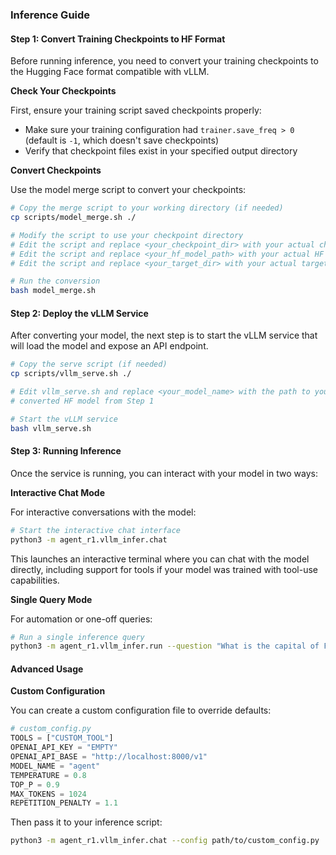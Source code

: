 ### Inference Guide

#### Step 1: Convert Training Checkpoints to HF Format

Before running inference, you need to convert your training checkpoints to the Hugging Face format compatible with vLLM.

**Check Your Checkpoints**

First, ensure your training script saved checkpoints properly:
- Make sure your training configuration had `trainer.save_freq > 0` (default is `-1`, which doesn't save checkpoints)
- Verify that checkpoint files exist in your specified output directory

**Convert Checkpoints**

Use the model merge script to convert your checkpoints:

```bash
# Copy the merge script to your working directory (if needed)
cp scripts/model_merge.sh ./

# Modify the script to use your checkpoint directory
# Edit the script and replace <your_checkpoint_dir> with your actual checkpoint path, e.g. ./checkpoints/<your_project_name>/<your_experiment_name>/global_step_<your_global_step>/actor
# Edit the script and replace <your_hf_model_path> with your actual HF model path, e.g. Qwen/Qwen2.5-3B-Instruct
# Edit the script and replace <your_target_dir> with your actual target directory

# Run the conversion
bash model_merge.sh
```

#### Step 2: Deploy the vLLM Service

After converting your model, the next step is to start the vLLM service that will load the model and expose an API endpoint.

```bash
# Copy the serve script (if needed)
cp scripts/vllm_serve.sh ./

# Edit vllm_serve.sh and replace <your_model_name> with the path to your 
# converted HF model from Step 1

# Start the vLLM service
bash vllm_serve.sh
```

#### Step 3: Running Inference

Once the service is running, you can interact with your model in two ways:

**Interactive Chat Mode**

For interactive conversations with the model:

```bash
# Start the interactive chat interface
python3 -m agent_r1.vllm_infer.chat
```

This launches an interactive terminal where you can chat with the model directly, including support for tools if your model was trained with tool-use capabilities.

**Single Query Mode**

For automation or one-off queries:

```bash
# Run a single inference query
python3 -m agent_r1.vllm_infer.run --question "What is the capital of France?"
```

#### Advanced Usage

**Custom Configuration**

You can create a custom configuration file to override defaults:

```python
# custom_config.py
TOOLS = ["CUSTOM_TOOL"]
OPENAI_API_KEY = "EMPTY"
OPENAI_API_BASE = "http://localhost:8000/v1"
MODEL_NAME = "agent"
TEMPERATURE = 0.8
TOP_P = 0.9
MAX_TOKENS = 1024
REPETITION_PENALTY = 1.1
```

Then pass it to your inference script:

```bash
python3 -m agent_r1.vllm_infer.chat --config path/to/custom_config.py
```